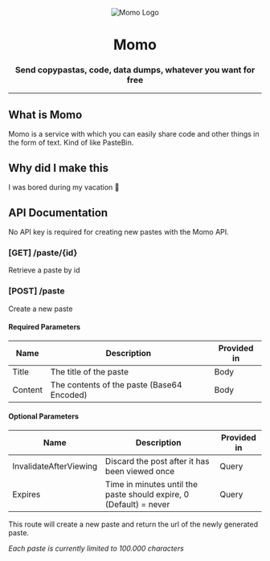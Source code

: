 <div align="center">

![Momo Logo](http://cdn.mutedevs.nl/git/Momo/MomoLogo.png)

# Momo

### Send copypastas, code, data dumps, whatever you want for free

</div>

<hr />

## What is Momo
Momo is a service with which you can easily share code and other things in the form of text. Kind of like PasteBin. 

## Why did I make this
I was bored during my vacation 🌴

## API Documentation
No API key is required for creating new pastes with the Momo API.

### [GET] /paste/{id}
Retrieve a paste by id

### [POST] /paste
Create a new paste

#### Required Parameters

| Name                   | Description                                                        | Provided in |
| ---------------------- | ------------------------------------------------------------------ | ----------- |
| Title                  | The title of the paste                                             | Body        |
| Content                | The contents of the paste (Base64 Encoded)                                         | Body        |

#### Optional Parameters

| Name                   | Description                                                        | Provided in |
| ---------------------- | ------------------------------------------------------------------ | ----------- |
| InvalidateAfterViewing | Discard the post after it has been viewed once                     | Query       |
| Expires                | Time in minutes until the paste should expire, 0 (Default) = never | Query       |

This route will create a new paste and return the url of the newly generated paste.



*Each paste is currently limited to 100.000 characters*
